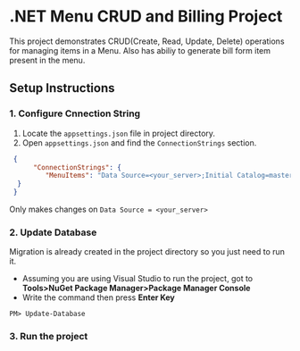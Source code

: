 # .NET Menu CRUD and Billing Project
 This project demonstrates CRUD(Create, Read,  Update, Delete) operations for managing items in a Menu. Also has abiliy to generate bill form item present in the menu.

 ## Setup Instructions

 ### 1. Configure Cnnection String
 1. Locate the `appsettings.json` file in project directory.
 2. Open `appsettings.json` and find the  `ConnectionStrings` section.
   
   ```json
    {
         "ConnectionStrings": {
            "MenuItems": "Data Source=<your_server>;Initial Catalog=master;Integrated Security=True;Connect Timeout=30;Encrypt=False;Trust Server Certificate=True;Application Intent=ReadWrite;Multi Subnet Failover=False;Database=Menu"
     }
    }
   ```
   Only makes changes on `Data Source = <your_server>`

### 2. Update Database
Migration is already created in the project directory so you just need to run it.
- Assuming you are using Visual Studio to run the project, got to **Tools>NuGet Package Manager>Package Manager Console**
- Write the command then press **Enter Key**

```
PM> Update-Database
```

### 3. Run the project